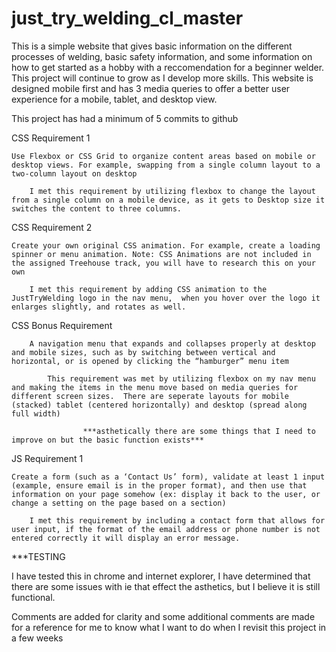 # just_try_welding_cl_master

This is a simple website that gives basic information on the different processes of welding, basic safety information, and some information on how to get started as a hobby with a reccomendation for a beginner welder.  This project will continue to grow as I develop more skills.  This website is designed mobile first and has 3 media queries to offer a better user experience for a mobile, tablet, and desktop view.

This project has had a minimum of 5 commits to github

CSS Requirement 1
    
    Use Flexbox or CSS Grid to organize content areas based on mobile or desktop views. For example, swapping from a single column layout to a two-column layout on desktop
        
        I met this requirement by utilizing flexbox to change the layout from a single column on a mobile device, as it gets to Desktop size it switches the content to three columns.

CSS Requirement 2

    Create your own original CSS animation. For example, create a loading spinner or menu animation. Note: CSS Animations are not included in the assigned Treehouse track, you will have to research this on your own

        I met this requirement by adding CSS animation to the JustTryWelding logo in the nav menu,  when you hover over the logo it enlarges slightly, and rotates as well.

CSS Bonus Requirement

        A navigation menu that expands and collapses properly at desktop and mobile sizes, such as by switching between vertical and horizontal, or is opened by clicking the “hamburger” menu item

            This requirement was met by utilizing flexbox on my nav menu and making the items in the menu move based on media queries for different screen sizes.  There are seperate layouts for mobile (stacked) tablet (centered horizontally) and desktop (spread along full width)
                    
                    ***asthetically there are some things that I need to improve on but the basic function exists***

JS Requirement 1

    Create a form (such as a ‘Contact Us’ form), validate at least 1 input (example, ensure email is in the proper format), and then use that information on your page somehow (ex: display it back to the user, or change a setting on the page based on a section)

        I met this requirement by including a contact form that allows for user input, if the format of the email address or phone number is not entered correctly it will display an error message.

            


***TESTING

I have tested this in chrome and internet explorer, I have determined that there are some issues with ie that effect the asthetics, but I believe it is still functional.

Comments are added for clarity and some additional comments are made for a reference for me to know what I want to do when I revisit this project in a few weeks